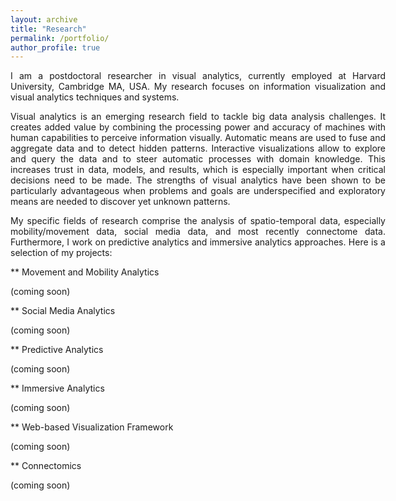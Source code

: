 ```yaml
---
layout: archive
title: "Research"
permalink: /portfolio/
author_profile: true
---
```


<p style="font-size:14px;width:600px;text-align:justify">I am a postdoctoral researcher in visual analytics, currently employed at Harvard University, Cambridge MA, USA. 
  My research focuses on information visualization and visual analytics techniques and systems.</p>

<p style="font-size:14px;width:600px;text-align:justify">Visual analytics is an emerging research field to tackle big data analysis challenges. 
It creates added value by combining the processing power and accuracy of machines with human capabilities to perceive information visually. 
Automatic means are used to fuse and aggregate data and to detect hidden patterns. 
Interactive visualizations allow to explore and query the data and to steer automatic processes with domain knowledge. 
This increases trust in data, models, and results, which is especially important when critical decisions need to be made. 
The strengths of visual analytics have been shown to be particularly advantageous when problems and goals are underspecified and exploratory means are needed to discover yet unknown patterns.</p>

<p style="font-size:14px;width:600px;text-align:justify">My specific fields of research comprise the analysis of spatio-temporal data, especially mobility/movement data, social media data, and most recently connectome data. 
Furthermore, I work on predictive analytics and immersive analytics approaches.
Here is a selection of my projects:</p>


** Movement and Mobility Analytics
<p style="font-size:14px;width:600px;text-align:justify">(coming soon)</p>


** Social Media Analytics
<p style="font-size:14px;width:600px;text-align:justify">(coming soon)</p>


** Predictive Analytics
<p style="font-size:14px;width:600px;text-align:justify">(coming soon)</p>


** Immersive Analytics
<p style="font-size:14px;width:600px;text-align:justify">(coming soon)</p>


** Web-based Visualization Framework
<p style="font-size:14px;width:600px;text-align:justify">(coming soon)</p>


** Connectomics
<p style="font-size:14px;width:600px;text-align:justify">(coming soon)</p>
